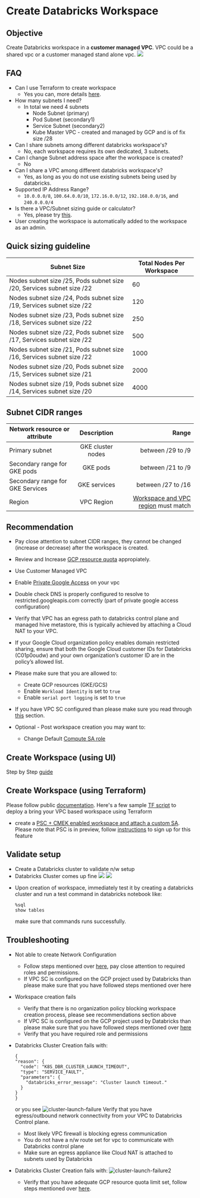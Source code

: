 # Create Databricks Workspace

## Objective
Create Databricks workspace in a **customer managed VPC**. VPC could be a shared vpc or a customer managed stand alone vpc.
![](./images/customer-managed-vpc.png)

## FAQ
* Can I use Terraform to create workspace
  * Yes you can, more details [here](https://registry.terraform.io/providers/databricks/databricks/latest/docs/guides/gcp-workspace).
* How many subnets I need?
  * In total we need 4 subnets
    * Node Subnet (primary)
    * Pod Subnet (secondary1)
    * Service Subnet (secondary2)
    * Kube Master VPC - created and managed by GCP and is of fix size /28
* Can I share subnets among different databricks workspace's?
  * No, each workspace requires its own dedicated, 3 subnets.
* Can I change Subnet address space after the workspace is created?
  * No
* Can I share a VPC among different databricks workspace's?
  * Yes, as long as you do not use existing subnets being used by databricks.
* Supported IP Address Range?
  * `10.0.0.0/8`, `100.64.0.0/10`, `172.16.0.0/12`, `192.168.0.0/16`, and `240.0.0.0/4`
* Is there a VPC/Subnet sizing guide or calculator?
  * Yes, please try [this](https://docs.gcp.databricks.com/administration-guide/cloud-configurations/gcp/network-sizing.html).
* User creating the workspace is automatically added to the workspace as an admin.

## Quick sizing guideline

| Subnet Size                                                                 | Total Nodes Per Workspace |
|-----------------------------------------------------------------------------|---------------------------|
| Nodes subnet size   /25, Pods subnet size    /20, Services subnet size    /22 |             60            |
| Nodes subnet size   /24, Pods subnet size    /19, Services subnet size    /22 |            120            |
| Nodes subnet size   /23, Pods subnet size    /18, Services subnet size    /22 |            250            |
| Nodes subnet size   /22, Pods subnet size    /17, Services subnet size    /22 |            500            |
| Nodes subnet size   /21, Pods subnet size    /16, Services subnet size    /22 |            1000           |
| Nodes subnet size   /20, Pods subnet size    /15, Services subnet size    /21 |            2000           |
| Nodes subnet size   /19, Pods subnet size    /14, Services subnet size    /20 |            4000           |



## Subnet CIDR ranges


| Network resource or attribute   | Description      | Range |
|----------|:-------------:|------:|
| Primary subnet |  GKE cluster nodes | between /29 to /9 |
| Secondary range for GKE pods |    GKE pods   |   between /21 to /9 |
| Secondary range for GKE Services | GKE services |    between /27 to /16 |
| Region | VPC Region |    [Workspace and VPC region](https://github.com/bhavink/databricks/blob/master/gcpdb4u/regions.html) must match |

## Recommendation

* Pay close attention to subnet CIDR ranges, they cannot be changed (increase or decrease) after the workspace is created.
* Review and Increase [GCP resource quota](https://docs.gcp.databricks.com/administration-guide/account-settings-gcp/quotas.html) appropiately.
* Use Customer Managed VPC
* Enable [Private Google Access](./security/Configure-PrivateGoogleAccess.md) on your vpc
* Double check DNS is properly configured to resolve to restricted.googleapis.com correctly (part of private google access configuration)
* Verify that VPC has an egress path to databricks control plane and managed hive metastore, this is typically achieved by attaching a Cloud NAT to your VPC.
* If your Google Cloud organization policy enables domain restricted sharing, ensure that both the Google Cloud customer IDs for Databricks (C01p0oudw) and your own organization’s customer ID are in the policy’s allowed list.
* Please make sure that you are allowed to: 
  * Create GCP resources (GKE/GCS)
  * Enable `Workload Identity` is set to `true`
  * Enable `serial port logging` is set to `true`

* If you have VPC SC configured than please make sure you read through [this](./security/Configure-VPC-SC.md) section.
* Optional - Post workspace creation you may want to:
  * Change Default [Compute SA role](./security/Customize-Default-ComputeSA-Role.md)


## Create Workspace (using UI)
Step by Step [guide](https://docs.gcp.databricks.com/administration-guide/cloud-configurations/gcp/customer-managed-vpc.html)

## Create Workspace (using Terraform)
Please follow public [documentation](https://registry.terraform.io/providers/databricks/databricks/latest/docs/guides/gcp-workspace). Here's a few sample [TF script](./templates/terraform-scripts/readme.md) to deploy a bring your VPC based workspace using Terraform

* create a [PSC + CMEK enabled workspace and attach a custom SA](./templates/terraform-scripts/byovpc-psc-cmek-ws). Please note that PSC is in preview, follow [instructions](https://docs.gcp.databricks.com/administration-guide/cloud-configurations/gcp/private-service-connect.html#step-1-enable-your-account-for-private-service-connect) to sign up for this feature
  
## Validate setup
- Create a Databricks cluster to validate n/w setup
- Databricks Cluster comes up fine
![](./images/test-cluster-comesup1.png)
![](./images/test-cluatser-comesup2.png)


* Upon creation of workspace, immediately test it by creating a databricks cluster and run a test command in databricks notebook like:
  ```
  %sql
  show tables
  ```
  make sure that commands runs successfully.


## Troubleshooting

* Not able to create Network Configuration
  * Follow steps mentioned over [here](https://docs.gcp.databricks.com/administration-guide/cloud-configurations/gcp/customer-managed-vpc.html), pay close attention to required roles and permissions.
  * If VPC SC is configured on the GCP project used by Databricks than please make sure that you have followed steps mentioned over here
* Workspace creation fails
  * Verify that there is no organization policy blocking workspace creation process, please see recommendations section above
  * If VPC SC is configured on the GCP project used by Databricks than please make sure that you have followed steps mentioned over [here](./security/Configure-VPC-SC.md)
  * Verify that you have required role and permissions
* Databricks Cluster Creation fails with:
  ```
  {
  "reason": {
    "code": "K8S_DBR_CLUSTER_LAUNCH_TIMEOUT",
    "type": "SERVICE_FAULT",
    "parameters": {
      "databricks_error_message": "Cluster launch timeout."
    }
  }
  }
  ```
  or you see ![cluster-launch-failure](./images/cluster-launch-failure1.png)
  Verify that you have egress/outbound network connectivity from your VPC to Databricks Control plane.
    - Most likely VPC firewall is blocking egress communication
    - You do not have a n/w route set for vpc to communicate with Databricks control plane
    - Make sure an egress appliance like Cloud NAT is attached to subnets used by Databricks

* Databricks Cluster Creation fails with:
![cluster-launch-failure2](./images/cluster-launch-failure2.png)
  - Verify that you have adequate GCP resource quota limit set, follow steps mentioned over [here](https://docs.gcp.databricks.com/administration-guide/account-settings-gcp/quotas.html).

